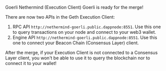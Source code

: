 Goerli Nethermind (Execution Client)
Goerli is ready for the merge!

There are now two APIs in the Geth Execution Client:

1. RPC API `http://nethermind-goerli.public.dappnode:8551`. Use this one to query transactions on your node and connect to your web3 wallet.
2. Engine API `http://nethermind-goerli.public.dappnode:8551`. Use this one to connect your Beacon Chain (Consensus Layer) client.

After the merge, if your Execution Client is not connected to a Consensus Layer client, you won't be able to use it to query the blockchain nor to connect it to your wallet!
